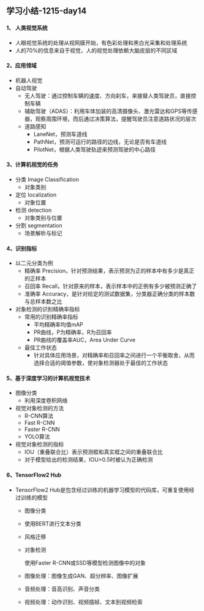## 学习小结-1215-day14
#### 1、 人类视觉系统

- 人眼视觉系统的处理从视网膜开始，有色彩处理和黑白光采集和处理系统
- 人的70%的信息来自于视觉，人的视觉处理依赖大脑皮层的不同区域

#### 2、应用领域

- 机器人视觉
- 自动驾驶
  - 无人驾驶：通过控制车辆的速度、方向刹车，来接替人类驾驶员，直接控制车辆
  - 辅助驾驶（ADAS）：利用车体加装的高清摄像头、激光雷达和GPS等传感器，观察周围环境，而后通过决策算法，提醒驾驶员注意道路状况的层次
  - 道路感知
    - LaneNet，预测车道线
    - PathNet，预测可运行的路径的边线，无论是否有车道线
    - PilotNet，根据人类驾驶轨迹来预测驾驶的中心路径

#### 3、计算机视觉的任务

- 分类 Image Classification
  - 对象类别
- 定位 localization
  - 对象位置
- 检测 detection
  - 对象类别与位置
- 分割 segmentation
  - 场景解析与标记

#### 4、识别指标

- 以二元分类为例
  - 精确率 Precision，针对预测结果，表示预测为正的样本中有多少是真正的正样本
  - 召回率 Recall，针对原来的样本，表示样本中的正例有多少被预测正确了
  - 准确率 Accuracy，是针对给定的测试数据集，分类器正确分类的样本数与总样本数之比
- 对象检测的识别精确率指标
  - 常用的识别精确率指标
    - 平均精确率均值mAP
    - PR曲线，P为精确率，R为召回率
    - PR曲线的覆盖率AUC，Area Under Curve
  - 最佳工作状态
    - 针对具体应用场景，对精确率和召回率之间进行一个平衡取舍，从而选择合适的阈值参数，使对象检测器处于最佳的工作状态

#### 5、基于深度学习的计算机视觉技术

- 图像分类
  - 利用深度卷积网络
- 视觉对象检测的方法
  - R-CNN算法
  - Fast R-CNN
  - Faster R-CNN
  - YOLO算法
- 视觉对象检测的指标
  - IOU（重叠联合比）表示预测框和真实框之间的重叠联合比
  - 对于模型给出的检测结果，IOU>0.5时被认为正确检测

#### 6、TensorFlow2 Hub

- TensorFlow2 Hub是包含经过训练的机器学习模型的代码库，可重复使用经过训练的模型

  - 图像分类

  - 使用BERT进行文本分类

  - 风格迁移

  - 对象检测

    使用Faster R-CNN或SSD等模型检测图像中的对象

  - 图像处理：图像生成GAN、超分辨率、图像扩展

  - 音频处理：音高识别、声音分类

  - 视频处理：动作识别、视频插帧、文本到视频检索

  
